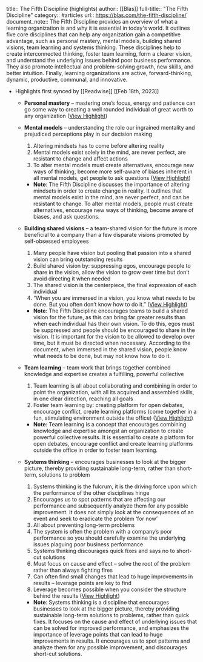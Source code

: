 title:: The Fifth Discipline (highlights)
author:: [[Blas]]
full-title:: "The Fifth Discipline"
category:: #articles
url:: https://blas.com/the-fifth-discipline/
document_note:: The Fifth Discipline provides an overview of what a learning organization is and why it is essential in today's world. It outlines five core disciplines that can help any organization gain a competitive advantage, such as personal mastery, mental models, building shared visions, team learning and systems thinking. These disciplines help to create interconnected thinking, foster team learning, form a clearer vision, and understand the underlying issues behind poor business performance. They also promote intellectual and problem-solving growth, new skills, and better intuition. Finally, learning organizations are active, forward-thinking, dynamic, productive, communal, and innovative.

- Highlights first synced by [[Readwise]] [[Feb 18th, 2023]]
	- **Personal mastery** – mastering one’s focus, energy and patience can go some way to creating a well rounded individual of great worth to any organization ([View Highlight](https://read.readwise.io/read/01gsj21graqh5bf53yj2ms3c0p))
	- **Mental models** – understanding the role our ingrained mentality and prejudiced perceptions play in our decision making
	  
	  1.  Altering mindsets has to come before altering reality
	  2.  Mental models exist solely in the mind, are never perfect, are resistant to change and affect actions
	  3.  To alter mental models must create alternatives, encourage new ways of thinking, become more self-aware of biases inherent in all mental models, get people to ask questions ([View Highlight](https://read.readwise.io/read/01gsj21n4vkf8ap7pzmsg0kqak))
		- **Note**: The Fifth Discipline discusses the importance of altering mindsets in order to create change in reality. It outlines that mental models exist in the mind, are never perfect, and can be resistant to change. To alter mental models, people must create alternatives, encourage new ways of thinking, become aware of biases, and ask questions.
	- **Building shared visions** – a team-shared vision for the future is more beneficial to a company than a few disparate visions promoted by self-obsessed employees
	  
	  1.  Many people have vision but pooling that passion into a shared vision can bring outstanding results
	  2.  Build shared vision by: suppressing egos, encourage people to share in the vision, allow the vision to grow over time but don’t avoid directing it when needed
	  3.  The shared vision is the centerpiece, the final expression of each individual
	  4.  “When you are immersed in a vision, you know what needs to be done. But you often don’t know how to do it.” ([View Highlight](https://read.readwise.io/read/01gsj221y5qqdcxrj3xg26mkt3))
		- **Note**: The Fifth Discipline encourages teams to build a shared vision for the future, as this can bring far greater results than when each individual has their own vision. To do this, egos must be suppressed and people should be encouraged to share in the vision. It is important for the vision to be allowed to develop over time, but it must be directed when necessary. According to the document, when immersed in the shared vision, people know what needs to be done, but may not know how to do it.
	- **Team learning** – team work that brings together combined knowledge and expertise creates a fulfilling, powerful collective
	  
	  1.  Team learning is all about collaborating and combining in order to point the organization, with all its acquired and assembled skills, in one clear direction, reaching all goals
	  2.  Foster team learning by: creating platform for open debates, encourage conflict, create learning platforms (come together in a fun, stimulating environment outside the office) ([View Highlight](https://read.readwise.io/read/01gsj22hc8m2qrfe5mfc2jpkn0))
		- **Note**: Team learning is a concept that encourages combining knowledge and expertise amongst an organization to create powerful collective results. It is essential to create a platform for open debates, encourage conflict and create learning platforms outside the office in order to foster team learning.
	- **Systems thinking** – encourages businesses to look at the bigger picture, thereby providing sustainable long-term, rather than short-term, solutions to problem
	  
	  1.  Systems thinking is the fulcrum, it is the driving force upon which the performance of the other disciplines hinge
	  2.  Encourages us to spot patterns that are affecting our performance and subsequently analyze them for any possible improvement. It does not simply look at the consequences of an event and seek to eradicate the problem ‘for now’
	  3.  All about preventing long-term problems
	  4.  The system is often the problem with a company’s poor performance so you should carefully examine the underlying issues plaguing poor business performance
	  5.  Systems thinking discourages quick fixes and says no to short-cut solutions
	  6.  Must focus on cause and effect – solve the root of the problem rather than always fighting fires
	  7.  Can often find small changes that lead to huge improvements in results – leverage points are key to find
	    1.  Leverage becomes possible when you consider the structure behind the results ([View Highlight](https://read.readwise.io/read/01gsj233zamhr23pssxksgh81a))
		- **Note**: Systems thinking is a discipline that encourages businesses to look at the bigger picture, thereby providing sustainable long-term solutions to problems, rather than quick fixes. It focuses on the cause and effect of underlying issues that can be solved for improved performance, and emphasizes the importance of leverage points that can lead to huge improvements in results. It encourages us to spot patterns and analyze them for any possible improvement, and discourages short-cut solutions.